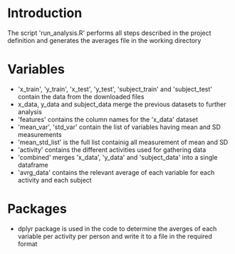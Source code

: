 # Introduction

The script 'run_analysis.R' performs all steps described in the  project definition and generates the averages file in
the working directory

# Variables

* 'x_train', 'y_train', 'x_test', 'y_test', 'subject_train' and 'subject_test' contain the data from the downloaded files
* x_data, y_data and subject_data merge the previous datasets to further analysis
* 'features' contains the column names for the 'x_data' dataset
* 'mean_var', 'std_var' contain the list of variables having mean and SD measurements
* 'mean_std_list' is the full list containig all measurement of mean and SD
* 'activity' contains the different activities used for gathering data
* 'combined' merges 'x_data', 'y_data' and 'subject_data' into a single dataframe
* 'avrg_data' contains the relevant average of each variable for each activity and each subject

# Packages

* dplyr package is used in the code to determine the averges of each variable per activity per person 
  and write it to a file in the required format
